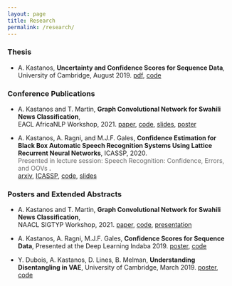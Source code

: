 ```yaml
---
layout: page
title: Research
permalink: /research/
---
```


### Thesis
* A. Kastanos, **Uncertainty and Confidence Scores for Sequence Data**, University of Cambridge, August 2019. [pdf](/PDFs/thesis/Uncertainty_and_Confidence_Scores_in_Sequence_Data.pdf), [code](https://github.com/alecokas/BiLatticeRNN-Confidence)

### Conference Publications
* A. Kastanos and T. Martin, **Graph Convolutional Network for Swahili News Classification**, <br /> EACL AfricaNLP Workshop, 2021. [paper](https://arxiv.org/abs/2103.09325), [code](https://github.com/alecokas/swahili-text-gcn), [slides](/PDFs/slides/GCN_for_Swahili_News_EACL_2021.pdf), [poster](/PDFs/posters/GCN_for_Swahili_News.pdf)

* A. Kastanos, A. Ragni, and M.J.F. Gales, **Confidence Estimation for Black Box Automatic Speech Recognition Systems Using Lattice Recurrent Neural Networks**, ICASSP, 2020.    
<span style="color:dimgrey">Presented in lecture session: Speech Recognition: Confidence, Errors, and OOVs </span>.   
[arxiv](https://arxiv.org/pdf/1910.11933.pdf), [ICASSP](https://ieeexplore.ieee.org/document/9053264), [code](https://github.com/alecokas/BiLatticeRNN-Confidence), [slides](/PDFs/slides/Black-Box-ASR-ICASSP-2020.pdf)


### Posters and Extended Abstracts
* A. Kastanos and T. Martin, **Graph Convolutional Network for Swahili News Classification**, <br /> NAACL SIGTYP Workshop, 2021. [paper](https://sigtyp.io/workshops/2021/abstracts/13.pdf), [code](https://github.com/alecokas/swahili-text-gcn), [presentation](https://youtu.be/Xf4-8UeRAPc)

* A. Kastanos, A. Ragni, M.J.F. Gales, **Confidence Scores for Sequence Data**, Presented at the Deep Learning Indaba 2019. [poster](/PDFs/posters/Deep_Learning_Indaba_2019.pdf), [code](https://github.com/alecokas/BiLatticeRNN-Confidence)

* Y. Dubois, A. Kastanos, D. Lines, B. Melman, **Understanding Disentangling in VAE**, University of Cambridge, March 2019. [poster](/PDFs/posters/Understanding_Disentangling_in_VAE.pdf), [code](https://github.com/YannDubs/disentangling-vae)
